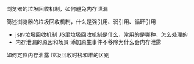 浏览器的垃圾回收机制，如何避免内存泄漏

简述浏览器的垃圾回收机制，什么是强引用、弱引用、循环引用

- js的垃圾回收机制
JS里垃圾回收机制是什么，常用的是哪种，怎么处理的
- 内存泄漏的原因和场景
添加原生事件不移除为什么会内存泄露


如何定位内存泄露
垃圾回收时栈和堆的区别